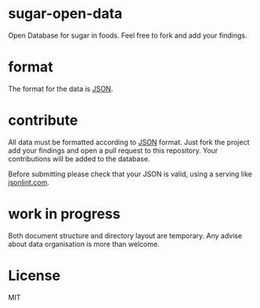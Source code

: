 # sugar-open-data


Open Database for sugar in foods. Feel free to fork and add your findings.

# format
The format for the data is [JSON](http://www.json.org/). 

# contribute
All data must be formatted according to [JSON](http://www.json.org/) format.
Just fork the project add your findings and open a pull request to this repository. Your contributions will be added to the database.

Before submitting please check that your JSON is valid, using a serving like [jsonlint.com](http://pro.jsonlint.com/).

# work in progress
Both document structure and directory layout are temporary. Any advise about data organisation is more than welcome.

# License
MIT